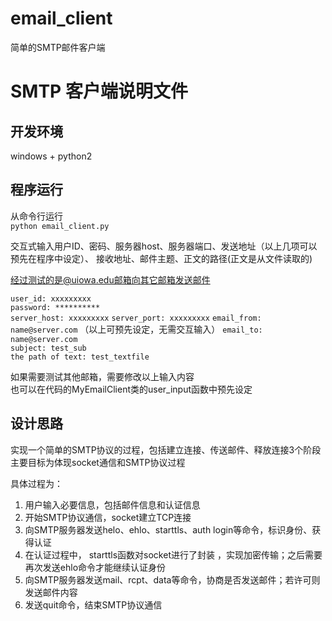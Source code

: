 # email_client
简单的SMTP邮件客户端

SMTP 客户端说明文件
==================


开发环境
-----------------

windows + python2


程序运行
-----------------

从命令行运行  
`python email_client.py`  

交互式输入用户ID、密码、服务器host、服务器端口、发送地址（以上几项可以预先在程序中设定）、
接收地址、邮件主题、正文的路径(正文是从文件读取的)  

经过测试的是@uiowa.edu邮箱向其它邮箱发送邮件  

`user_id: xxxxxxxxx`  
`password: **********`  
`server_host: xxxxxxxxx` 
`server_port: xxxxxxxxx` 
`email_from: name@server.com` 
（以上可预先设定，无需交互输入）
`email_to: name@server.com`  
`subject: test_sub`  
`the path of text: test_textfile`

如果需要测试其他邮箱，需要修改以上输入内容  
也可以在代码的MyEmailClient类的user_input函数中预先设定  


设计思路
-----------------

实现一个简单的SMTP协议的过程，包括建立连接、传送邮件、释放连接3个阶段  
主要目标为体现socket通信和SMTP协议过程

具体过程为：   
1. 用户输入必要信息，包括邮件信息和认证信息  
2. 开始SMTP协议通信，socket建立TCP连接  
3. 向SMTP服务器发送helo、ehlo、starttls、auth login等命令，标识身份、获得认证
4. 在认证过程中， starttls函数对socket进行了封装 ，实现加密传输；之后需要再次发送ehlo命令才能继续认证身份
5. 向SMTP服务器发送mail、rcpt、data等命令，协商是否发送邮件；若许可则发送邮件内容  
6. 发送quit命令，结束SMTP协议通信  


